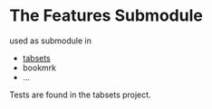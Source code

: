 # The Features Submodule

used as submodule in

- [tabsets](https://tabsets.net)
- bookmrk
- ...

Tests are found in the tabsets project.
